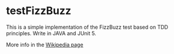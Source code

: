 # testFizzBuzz

This is a simple implementation of the FizzBuzz test based on TDD principles.
Write in JAVA and JUnit 5.

More info in the [Wikipedia page](https://en.wikipedia.org/wiki/Fizz_buzz)
